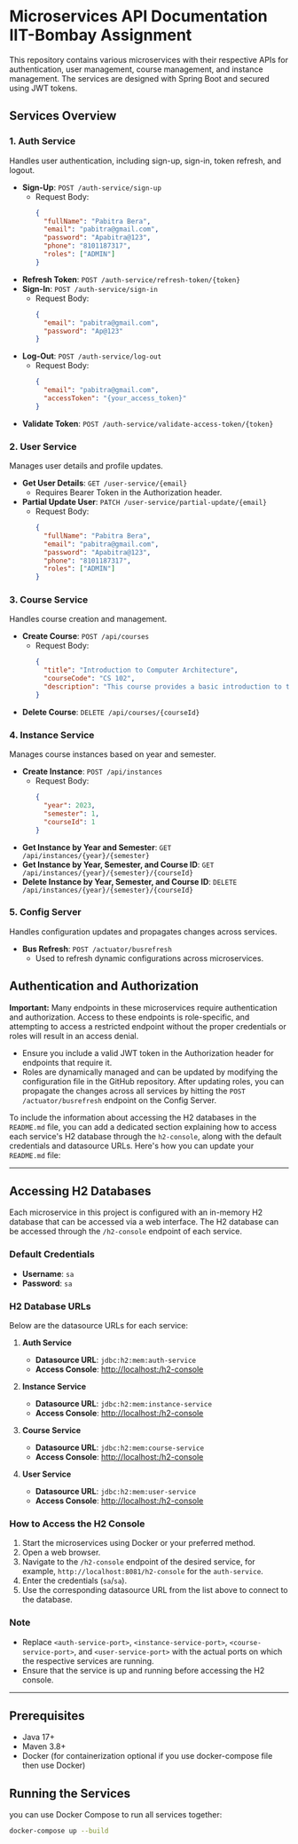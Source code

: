 # Microservices API Documentation IIT-Bombay Assignment

This repository contains various microservices with their respective APIs for authentication, user management, course management, and instance management. The services are designed with Spring Boot and secured using JWT tokens.

## Services Overview

### 1. Auth Service
Handles user authentication, including sign-up, sign-in, token refresh, and logout.

- **Sign-Up**: `POST /auth-service/sign-up`
    - Request Body:
      ```json
      {
        "fullName": "Pabitra Bera",
        "email": "pabitra@gmail.com",
        "password": "Apabitra@123",
        "phone": "8101187317",
        "roles": ["ADMIN"]
      }
      ```
- **Refresh Token**: `POST /auth-service/refresh-token/{token}`
- **Sign-In**: `POST /auth-service/sign-in`
    - Request Body:
      ```json
      {
        "email": "pabitra@gmail.com",
        "password": "Ap@123"
      }
      ```
- **Log-Out**: `POST /auth-service/log-out`
    - Request Body:
      ```json
      {
        "email": "pabitra@gmail.com",
        "accessToken": "{your_access_token}"
      }
      ```
- **Validate Token**: `POST /auth-service/validate-access-token/{token}`

### 2. User Service
Manages user details and profile updates.

- **Get User Details**: `GET /user-service/{email}`
    - Requires Bearer Token in the Authorization header.
- **Partial Update User**: `PATCH /user-service/partial-update/{email}`
    - Request Body:
      ```json
      {
        "fullName": "Pabitra Bera",
        "email": "pabitra@gmail.com",
        "password": "Apabitra@123",
        "phone": "8101187317",
        "roles": ["ADMIN"]
      }
      ```

### 3. Course Service
Handles course creation and management.

- **Create Course**: `POST /api/courses`
    - Request Body:
      ```json
      {
        "title": "Introduction to Computer Architecture",
        "courseCode": "CS 102",
        "description": "This course provides a basic introduction to the architecture and algorithms of computer systems."
      }
      ```
- **Delete Course**: `DELETE /api/courses/{courseId}`

### 4. Instance Service
Manages course instances based on year and semester.

- **Create Instance**: `POST /api/instances`
    - Request Body:
      ```json
      {
        "year": 2023,
        "semester": 1,
        "courseId": 1
      }
      ```
- **Get Instance by Year and Semester**: `GET /api/instances/{year}/{semester}`
- **Get Instance by Year, Semester, and Course ID**: `GET /api/instances/{year}/{semester}/{courseId}`
- **Delete Instance by Year, Semester, and Course ID**: `DELETE /api/instances/{year}/{semester}/{courseId}`

### 5. Config Server
Handles configuration updates and propagates changes across services.

- **Bus Refresh**: `POST /actuator/busrefresh`
    - Used to refresh dynamic configurations across microservices.

## Authentication and Authorization

**Important:** Many endpoints in these microservices require authentication and authorization. Access to these endpoints is role-specific, and attempting to access a restricted endpoint without the proper credentials or roles will result in an access denial.

- Ensure you include a valid JWT token in the Authorization header for endpoints that require it.
- Roles are dynamically managed and can be updated by modifying the configuration file in the GitHub repository. After updating roles, you can propagate the changes across all services by hitting the `POST /actuator/busrefresh` endpoint on the Config Server.


To include the information about accessing the H2 databases in the `README.md` file, you can add a dedicated section explaining how to access each service's H2 database through the `h2-console`, along with the default credentials and datasource URLs. Here's how you can update your `README.md` file:

---

## Accessing H2 Databases

Each microservice in this project is configured with an in-memory H2 database that can be accessed via a web interface. The H2 database can be accessed through the `/h2-console` endpoint of each service.

### Default Credentials

- **Username**: `sa`
- **Password**: `sa`

### H2 Database URLs

Below are the datasource URLs for each service:

1. **Auth Service**
    - **Datasource URL**: `jdbc:h2:mem:auth-service`
    - **Access Console**: [http://localhost:<auth-service-port>/h2-console](http://localhost:<auth-service-port>/h2-console)

2. **Instance Service**
    - **Datasource URL**: `jdbc:h2:mem:instance-service`
    - **Access Console**: [http://localhost:<instance-service-port>/h2-console](http://localhost:<instance-service-port>/h2-console)

3. **Course Service**
    - **Datasource URL**: `jdbc:h2:mem:course-service`
    - **Access Console**: [http://localhost:<course-service-port>/h2-console](http://localhost:<course-service-port>/h2-console)

4. **User Service**
    - **Datasource URL**: `jdbc:h2:mem:user-service`
    - **Access Console**: [http://localhost:<user-service-port>/h2-console](http://localhost:<user-service-port>/h2-console)

### How to Access the H2 Console

1. Start the microservices using Docker or your preferred method.
2. Open a web browser.
3. Navigate to the `/h2-console` endpoint of the desired service, for example, `http://localhost:8081/h2-console` for the `auth-service`.
4. Enter the credentials (`sa`/`sa`).
5. Use the corresponding datasource URL from the list above to connect to the database.

### Note

- Replace `<auth-service-port>`, `<instance-service-port>`, `<course-service-port>`, and `<user-service-port>` with the actual ports on which the respective services are running.
- Ensure that the service is up and running before accessing the H2 console.

---

## Prerequisites

- Java 17+
- Maven 3.8+
- Docker (for containerization optional if you use docker-compose file then use Docker)

## Running the Services

you can use Docker Compose to run all services together:

```bash
docker-compose up --build

